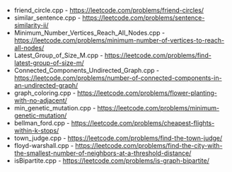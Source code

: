- friend_circle.cpp - https://leetcode.com/problems/friend-circles/        
- similar_sentence.cpp - https://leetcode.com/problems/sentence-similarity-ii/
- Minimum_Number_Vertices_Reach_All_Nodes.cpp - https://leetcode.com/problems/minimum-number-of-vertices-to-reach-all-nodes/
- Latest_Group_of_Size_M.cpp - https://leetcode.com/problems/find-latest-group-of-size-m/
- Connected_Components_Undirected_Graph.cpp - https://leetcode.com/problems/number-of-connected-components-in-an-undirected-graph/
- graph_coloring.cpp - https://leetcode.com/problems/flower-planting-with-no-adjacent/
- min_genetic_mutation.cpp - https://leetcode.com/problems/minimum-genetic-mutation/        
- bellman_ford.cpp - https://leetcode.com/problems/cheapest-flights-within-k-stops/
- town_judge.cpp - https://leetcode.com/problems/find-the-town-judge/
- floyd-warshall.cpp - https://leetcode.com/problems/find-the-city-with-the-smallest-number-of-neighbors-at-a-threshold-distance/
- isBipartite.cpp - https://leetcode.com/problems/is-graph-bipartite/
